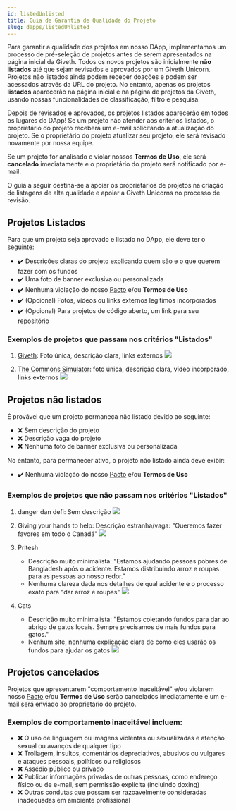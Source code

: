 ```yaml
---
id: listedUnlisted
title: Guia de Garantia de Qualidade do Projeto
slug: dapps/listedUnlisted
---
```




Para garantir a qualidade dos projetos em nosso DApp, implementamos um processo de pré-seleção de projetos antes de serem apresentados na página inicial da Giveth. Todos os novos projetos são inicialmente **não listados** até que sejam revisados e aprovados por um Giveth Unicorn. Projetos não listados ainda podem receber doações e podem ser acessados através da URL do projeto. No entanto, apenas os projetos **listados** aparecerão na página inicial e na página de projetos da Giveth, usando nossas funcionalidades de classificação, filtro e pesquisa.

Depois de revisados e aprovados, os projetos listados aparecerão em todos os lugares do DApp! Se um projeto não atender aos critérios listados, o proprietário do projeto receberá um e-mail solicitando a atualização do projeto. Se o proprietário do projeto atualizar seu projeto, ele será revisado novamente por nossa equipe.

Se um projeto for analisado e violar nossos **Termos de Uso**, ele será **cancelado** imediatamente e o proprietário do projeto será notificado por e-mail.

O guia a seguir destina-se a apoiar os proprietários de projetos na criação de listagens de alta qualidade e apoiar a Giveth Unicorns no processo de revisão.

## Projetos Listados

Para que um projeto seja aprovado e listado no DApp, ele deve ter o seguinte:

* ✔️ Descrições claras do projeto explicando quem são e o que querem fazer com os fundos
* ✔️ Uma foto de banner exclusiva ou personalizada
* ✔️ Nenhuma violação do nosso [Pacto](https://docs.giveth.io/dapps/whatisgiveth/covenant/) e/ou **Termos de Uso**
* ✔️ (Opcional) Fotos, vídeos ou links externos legítimos incorporados
* ✔️ (Opcional) Para projetos de código aberto, um link para seu repositório

### Exemplos de projetos que passam nos critérios "Listados"

1. [Giveth](https://giveth.io/project/the-giveth-community-of-makers): Foto única, descrição clara, links externos
![](https://i.imgur.com/HTU7Z9N.png)

2. [The Commons Simulator](https://giveth.io/project/The-Commons-Simulator:-Level-Up): foto única, descrição clara, vídeo incorporado, links externos
![](https://i.imgur.com/a6iKpni.png)

## Projetos não listados

É provável que um projeto permaneça não listado devido ao seguinte:

* ❌ Sem descrição do projeto
* ❌ Descrição vaga do projeto
* ❌ Nenhuma foto de banner exclusiva ou personalizada

No entanto, para permanecer ativo, o projeto não listado ainda deve exibir:

* ✔️ Nenhuma violação do nosso [Pacto](https://docs.giveth.io/dapps/whatisgiveth/covenant/) e/ou **Termos de Uso**

### Exemplos de projetos que não passam nos critérios "Listados"

1. danger dan defi: Sem descrição
![](https://i.imgur.com/U9VyuFu.png)

2. Giving your hands to help: Descrição estranha/vaga: "Queremos fazer favores em todo o Canadá"
![](https://i.imgur.com/rr0wZ5v.jpg)

3. Pritesh

   * Descrição muito minimalista: "Estamos ajudando pessoas pobres de Bangladesh após o acidente. Estamos distribuindo arroz e roupas para as pessoas ao nosso redor."
   * Nenhuma clareza dada nos detalhes de qual acidente e o processo exato para "dar arroz e roupas"
![](https://i.imgur.com/MHQMtrN.png)

4. Cats

   * Descrição muito minimalista: "Estamos coletando fundos para dar ao abrigo de gatos locais. Sempre precisamos de mais fundos para gatos."
   * Nenhum site, nenhuma explicação clara de como eles usarão os fundos para ajudar os gatos
![](https://i.imgur.com/2ub80fO.png)

## Projetos cancelados

Projetos que apresentarem "comportamento inaceitável" e/ou violarem nosso [Pacto](https://docs.giveth.io/dapps/whatisgiveth/covenant) e/ou **Termos de Uso** serão cancelados imediatamente e um e-mail será enviado ao proprietário do projeto.

### Exemplos de comportamento inaceitável incluem:

* ❌ O uso de linguagem ou imagens violentas ou sexualizadas e atenção sexual ou avanços de qualquer tipo
* ❌ Trollagem, insultos, comentários depreciativos, abusivos ou vulgares e ataques pessoais, políticos ou religiosos
* ❌ Assédio público ou privado
* ❌ Publicar informações privadas de outras pessoas, como endereço físico ou de e-mail, sem permissão explícita (incluindo doxing)
* ❌ Outras condutas que possam ser razoavelmente consideradas inadequadas em ambiente profissional